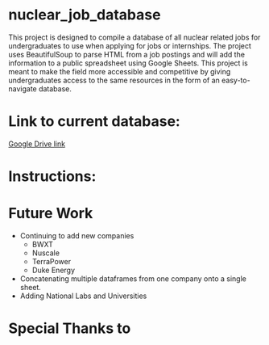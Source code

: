 # nuclear_job_database
This project is designed to compile a database of all nuclear related jobs for undergraduates to use when applying for jobs or internships. The project uses BeautifulSoup to parse HTML from a job postings and will add the information to a public spreadsheet using Google Sheets. This project is meant to make the field more accessible and competitive by giving undergraduates access to the same resources in the form of an easy-to-navigate database. 

# Link to current database:
[Google Drive link](https://docs.google.com/spreadsheets/d/1-1ADPSkO3RNFu-H-JD5RQFV4l6obgiK6/edit?usp=sharing&ouid=114343353415857691307&rtpof=true&sd=true)

# Instructions:


# Future Work
* Continuing to add new companies
    * BWXT
    * Nuscale
    * TerraPower
    * Duke Energy
* Concatenating multiple dataframes from one company onto a single sheet. 
* Adding National Labs and Universities

# Special Thanks to

